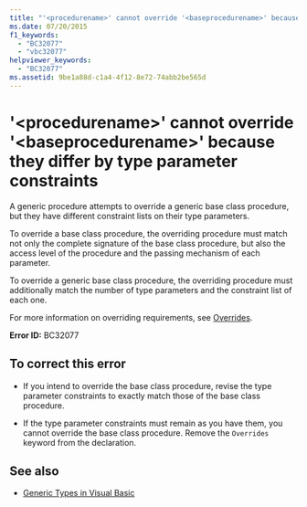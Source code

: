 ```yaml
---
title: "'<procedurename>' cannot override '<baseprocedurename>' because they differ by type parameter constraints"
ms.date: 07/20/2015
f1_keywords: 
  - "BC32077"
  - "vbc32077"
helpviewer_keywords: 
  - "BC32077"
ms.assetid: 9be1a88d-c1a4-4f12-8e72-74abb2be565d
---
```

# '\<procedurename>' cannot override '\<baseprocedurename>' because they differ by type parameter constraints
A generic procedure attempts to override a generic base class procedure, but they have different constraint lists on their type parameters.  
  
 To override a base class procedure, the overriding procedure must match not only the complete signature of the base class procedure, but also the access level of the procedure and the passing mechanism of each parameter.  
  
 To override a generic base class procedure, the overriding procedure must additionally match the number of type parameters and the constraint list of each one.  
  
 For more information on overriding requirements, see [Overrides](../language-reference/modifiers/overrides.md).  
  
 **Error ID:** BC32077  
  
## To correct this error  
  
- If you intend to override the base class procedure, revise the type parameter constraints to exactly match those of the base class procedure.  
  
- If the type parameter constraints must remain as you have them, you cannot override the base class procedure. Remove the `Overrides` keyword from the declaration.  
  
## See also

- [Generic Types in Visual Basic](../programming-guide/language-features/data-types/generic-types.md)
